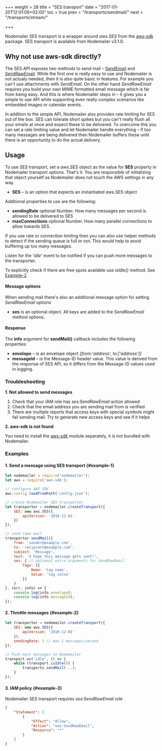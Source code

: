 +++
weight = 28
title = "SES transport"
date = "2017-01-20T12:01:09+02:00"
toc = true
prev = "/transports/sendmail/"
next = "/transports/stream/"

+++

Nodemailer SES transport is a wrapper around _aws.SES_ from the [aws-sdk](https://www.npmjs.com/package/aws-sdk) package. SES transport is available from Nodemailer v3.1.0.

## Why not use aws-sdk directly?

The SES API exposes two methods to send mail – [SendEmail](http://docs.aws.amazon.com/AWSJavaScriptSDK/latest/AWS/SES.html#sendEmail-property) and [SendRawEmail](http://docs.aws.amazon.com/AWSJavaScriptSDK/latest/AWS/SES.html#sendRawEmail-property). While the first one is really easy to use and Nodemailer is not actualy needed, then it is also quite basic in features. For example you can't use attachments with _SendEmail_. On the other hand _SendRawEmail_ requires you build your own MIME formatted email message which is far from being easy. And this is where Nodemailer steps in – it gives you a simple to use API while supporting even really complex scenarios like embedded images or calendar events.

In addition to the simple API, Nodemailer also provides rate limiting for SES out of the box. SES can tolerate short spikes but you can't really flush all your emails at once and expect these to be delivered. To overcome this you can set a rate limiting value and let Nodemailer handle everything – if too many messages are being delivered then Nodemailer buffers these until there is an opportunity to do the actual delivery.

## Usage

To use SES transport, set a _aws.SES_ object as the value for **SES** property in Nodemailer transport options. That's it. You are responsible of initializing that object yourself as Nodemailer does not touch the AWS settings in any way.

- **SES** – is an option that expects an instantiated _aws.SES_ object

Additional properties to use are the following:

- **sendingRate** optional Number. How many messages per second is allowed to be delivered to SES
- **maxConnections** optional Number. How many parallel connections to allow towards SES.

If you use rate or connection limiting then you can also use helper methods to detect if the sending queue is full or not. This would help to avoid buffering up too many messages.

Listen for the _'idle'_ event to be notified if you can push more messages to the transporter.

To explicitly check if there are free spots available use _isIdle()_ method. See [Example-2](#example-2).

#### Message options

When sending mail there's also an additional message option for setting _SendRawEmail_ options

- **ses** is an optional object. All keys are added to the _SendRawEmail_ method options.

#### Response

The **info** argument for **sendMail()** callback includes the following properties:

- **envelope** – is an envelope object _{from:'address', to:['address']}_
- **messageId** – is the Message-ID header value. This value is derived from the response of SES API, so it differs from the Message-ID values used in logging.

### Troubleshooting

**1\. Not allowed to send messages**

1. Check that your IAM role has _ses:SendRawEmail_ action allowed
2. Check that the email address you are sending mail from is verified
3. There are multiple reports that access keys with special symbols might fail sending mail. Try to generate new access keys and see if it helps

**2\. aws-sdk is not found**

You need to install the [aws-sdk](https://www.npmjs.com/package/aws-sdk) module separately, it is not bundled with Nodemailer.

### Examples

#### 1\. Send a message using SES transport {#example-1}

```javascript
let nodemailer = require('nodemailer');
let aws = require('aws-sdk');

// configure AWS SDK
aws.config.loadFromPath('config.json');

// create Nodemailer SES transporter
let transporter = nodemailer.createTransport({
    SES: new aws.SES({
        apiVersion: '2010-12-01'
    })
});

// send some mail
transporter.sendMail({
    from: 'sender@example.com',
    to: 'recipient@example.com',
    subject: 'Message',
    text: 'I hope this message gets sent!',
    ses: { // optional extra arguments for SendRawEmail
        Tags: [{
            Name: 'tag name',
            Value: 'tag value'
        }]
    }
}, (err, info) => {
    console.log(info.envelope);
    console.log(info.messageId);
});
```

#### 2\. Throttle messages {#example-2}

```javascript
let transporter = nodemailer.createTransport({
    SES: new aws.SES({
        apiVersion: '2010-12-01'
    }),
    sendingRate: 1 // max 1 messages/second
});

// Push next messages to Nodemailer
transport.on('idle', () => {
    while (transport.isIdle()) {
        transports.sendMail(...);
    }
});
```

#### 3\. IAM policy {#example-3}

Nodemailer SES transport requires *ses:SendRawEmail* role

```json
{
    "Statement": [
        {
            "Effect": "Allow",
            "Action": "ses:SendRawEmail",
            "Resource": "*"
        }
    ]
}
```
